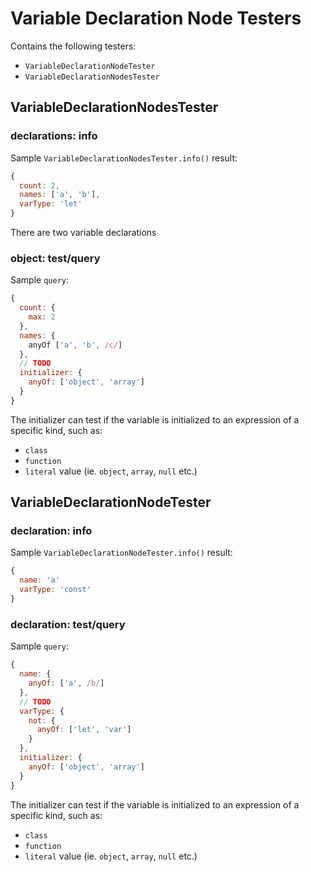 # Variable Declaration Node Testers

Contains the following testers:

- `VariableDeclarationNodeTester`
- `VariableDeclarationNodesTester`

## VariableDeclarationNodesTester

### declarations: info

Sample `VariableDeclarationNodesTester.info()` result:

```js
{
  count: 2,
  names: ['a', 'b'],
  varType: 'let'
}
```

There are two variable declarations

### object: test/query

Sample `query`:

```js
{
  count: {
    max: 2
  },
  names: {
    anyOf ['a', 'b', /c/]
  },
  // TODO
  initializer: {
    anyOf: ['object', 'array']
  }
}
```

The initializer can test if the variable is initialized to an expression of a specific kind, such as:

- `class`
- `function`
- `literal` value (ie. `object`, `array`, `null` etc.)

## VariableDeclarationNodeTester

### declaration: info

Sample `VariableDeclarationNodeTester.info()` result:

```js
{
  name: 'a'
  varType: 'const'
}
```

### declaration: test/query

Sample `query`:

```js
{
  name: {
    anyOf: ['a', /b/]
  },
  // TODO
  varType: {
    not: {
      anyOf: ['let', 'var']
    }
  },
  initializer: {
    anyOf: ['object', 'array']
  }
}
```

The initializer can test if the variable is initialized to an expression of a specific kind, such as:

- `class`
- `function`
- `literal` value (ie. `object`, `array`, `null` etc.)

